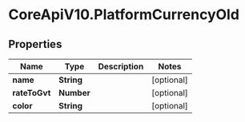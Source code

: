 # CoreApiV10.PlatformCurrencyOld

## Properties
Name | Type | Description | Notes
------------ | ------------- | ------------- | -------------
**name** | **String** |  | [optional] 
**rateToGvt** | **Number** |  | [optional] 
**color** | **String** |  | [optional] 


